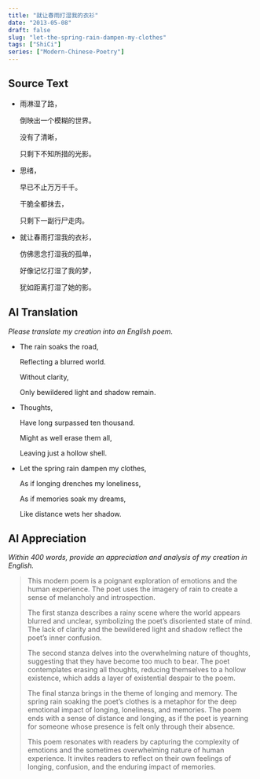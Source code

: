 ```yaml
---
title: "就让春雨打湿我的衣衫"
date: "2013-05-08"
draft: false
slug: "let-the-spring-rain-dampen-my-clothes"
tags: ["ShiCi"]
series: ["Modern-Chinese-Poetry"]
---
```


## Source Text

* 雨淋湿了路，
  
  倒映出一个模糊的世界。
  
  没有了清晰，
  
  只剩下不知所措的光影。

* 思绪，

  早已不止万万千千。
  
  干脆全都抹去，
  
  只剩下一副行尸走肉。

* 就让春雨打湿我的衣衫，

  仿佛思念打湿我的孤单，

  好像记忆打湿了我的梦，

  犹如距离打湿了她的影。

## AI Translation

*Please translate my creation into an English poem.*

* The rain soaks the road,
  
  Reflecting a blurred world.
  
  Without clarity,
  
  Only bewildered light and shadow remain.

* Thoughts,

  Have long surpassed ten thousand.

  Might as well erase them all,

  Leaving just a hollow shell.

* Let the spring rain dampen my clothes,

  As if longing drenches my loneliness,

  As if memories soak my dreams,

  Like distance wets her shadow.

## AI Appreciation

*Within 400 words, provide an appreciation and analysis of my creation in English.*

> This modern poem is a poignant exploration of emotions and the human experience. The poet uses the imagery of rain to create a sense of melancholy and introspection.
>
> The first stanza describes a rainy scene where the world appears blurred and unclear, symbolizing the poet’s disoriented state of mind. The lack of clarity and the bewildered light and shadow reflect the poet’s inner confusion.
>
>The second stanza delves into the overwhelming nature of thoughts, suggesting that they have become too much to bear. The poet contemplates erasing all thoughts, reducing themselves to a hollow existence, which adds a layer of existential despair to the poem.
>
>The final stanza brings in the theme of longing and memory. The spring rain soaking the poet’s clothes is a metaphor for the deep emotional impact of longing, loneliness, and memories. The poem ends with a sense of distance and longing, as if the poet is yearning for someone whose presence is felt only through their absence.
>
>This poem resonates with readers by capturing the complexity of emotions and the sometimes overwhelming nature of human experience. It invites readers to reflect on their own feelings of longing, confusion, and the enduring impact of memories.

